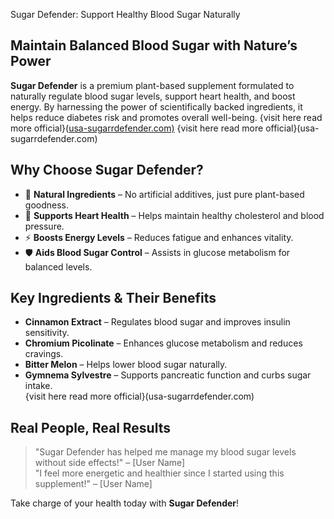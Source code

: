  Sugar Defender: Support Healthy Blood Sugar Naturally  

## Maintain Balanced Blood Sugar with Nature’s Power  

**Sugar Defender** is a premium plant-based supplement formulated to naturally regulate blood sugar levels, support heart health, and boost energy. By harnessing the power of scientifically backed ingredients, it helps reduce diabetes risk and promotes overall well-being.  {visit here read more official}([usa-sugarrdefender.com)](https://usa-sugarrdefender.com/)
{visit here read more official}(usa-sugarrdefender.com)
## Why Choose Sugar Defender?  
- 🌿 **Natural Ingredients** – No artificial additives, just pure plant-based goodness.  
- 💖 **Supports Heart Health** – Helps maintain healthy cholesterol and blood pressure.  
- ⚡ **Boosts Energy Levels** – Reduces fatigue and enhances vitality.  
- 🛡️ **Aids Blood Sugar Control** – Assists in glucose metabolism for balanced levels.  

## Key Ingredients & Their Benefits  
- **Cinnamon Extract** – Regulates blood sugar and improves insulin sensitivity.  
- **Chromium Picolinate** – Enhances glucose metabolism and reduces cravings.  
- **Bitter Melon** – Helps lower blood sugar naturally.  
- **Gymnema Sylvestre** – Supports pancreatic function and curbs sugar intake.  
{visit here read more official}(usa-sugarrdefender.com)
## Real People, Real Results  
> "Sugar Defender has helped me manage my blood sugar levels without side effects!" – [User Name]  
> "I feel more energetic and healthier since I started using this supplement!" – [User Name]  

Take charge of your health today with **Sugar Defender**!  
